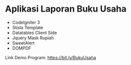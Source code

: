 # Aplikasi Laporan Buku Usaha

- CodeIgniter 3
- Stisla Template
- Datatables Client Side
- Jquery Mask Rupiah
- SweetAlert
- DOMPDF

Link Demo Program: https://bit.ly/BukuUsaha
